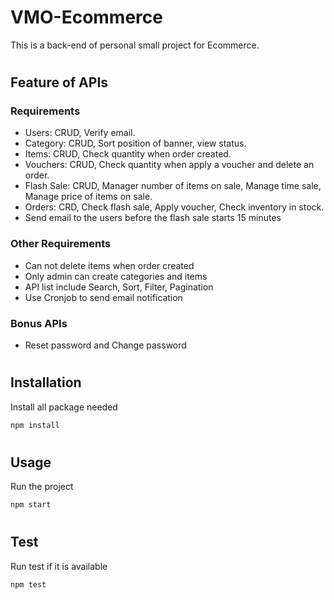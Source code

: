 # VMO-Ecommerce
This is a back-end of personal small project for Ecommerce.
#
## Feature of APIs
### Requirements
- Users: CRUD, Verify email.
- Category: CRUD, Sort position of banner, view status.
- Items: CRUD, Check quantity when order created.
- Vouchers: CRUD, Check quantity when apply a voucher and delete an order.
- Flash Sale: CRUD, Manager number of items on sale, Manage time sale, Manage price of items on sale.
- Orders: CRD, Check flash sale, Apply voucher, Check inventory in stock.
- Send email to the users before the flash sale starts 15 minutes
### Other Requirements
-  Can not delete items when order created
-  Only admin can create categories and items
-  API list include Search, Sort, Filter, Pagination
-  Use Cronjob to send email notification
### Bonus APIs
- Reset password and Change password
#
## Installation
Install all package needed

```bash
npm install
```
#
## Usage
Run the project

```bash
npm start
```
#
## Test
Run test if it is available

```bash
npm test
```

